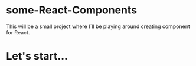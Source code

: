 # some-React-Components

This will be a small project where I´ll be playing around creating component for React.

# Let's start...
